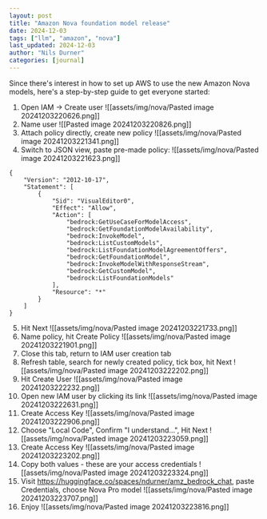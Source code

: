 ```yaml
---
layout: post
title: "Amazon Nova foundation model release"
date: 2024-12-03
tags: ["llm", "amazon", "nova"]
last_updated: 2024-12-03
author: "Nils Durner"
categories: [journal]
---
```


Since there's interest in how to set up AWS to use the new Amazon Nova models, here's a step-by-step guide to get everyone started:

1. Open IAM -> Create user ![[assets/img/nova/Pasted image 20241203220626.png]]
2. Name user ![[Pasted image 20241203220826.png]]
3. Attach policy directly, create new policy ![[assets/img/nova/Pasted image 20241203221341.png]]
4. Switch to JSON view, paste pre-made policy: ![[assets/img/nova/Pasted image 20241203221623.png]]

```
{
    "Version": "2012-10-17",
    "Statement": [
        {
            "Sid": "VisualEditor0",
            "Effect": "Allow",
            "Action": [
                "bedrock:GetUseCaseForModelAccess",
                "bedrock:GetFoundationModelAvailability",
                "bedrock:InvokeModel",
                "bedrock:ListCustomModels",
                "bedrock:ListFoundationModelAgreementOffers",
                "bedrock:GetFoundationModel",
                "bedrock:InvokeModelWithResponseStream",
                "bedrock:GetCustomModel",
                "bedrock:ListFoundationModels"
            ],
            "Resource": "*"
        }
    ]
}
```

5. Hit Next ![[assets/img/nova/Pasted image 20241203221733.png]]
6. Name policy, hit Create Policy ![[assets/img/nova/Pasted image 20241203221901.png]]
7. Close this tab, return to IAM user creation tab
8. Refresh table, search for newly created policy, tick box, hit Next ![[assets/img/nova/Pasted image 20241203222202.png]]
9. Hit Create User ![[assets/img/nova/Pasted image 20241203222232.png]]
10. Open new IAM user by clicking its link ![[assets/img/nova/Pasted image 20241203222631.png]]
11. Create Access Key ![[assets/img/nova/Pasted image 20241203222906.png]]
12. Choose "Local Code", Confirm "I understand...", Hit Next ![[assets/img/nova/Pasted image 20241203223059.png]]
13. Create Access Key ![[assets/img/nova/Pasted image 20241203223202.png]]
14. Copy both values - these are your access credentials ![[assets/img/nova/Pasted image 20241203223324.png]]
15. Visit https://huggingface.co/spaces/ndurner/amz_bedrock_chat, paste Credentials, choose Nova Pro model ![[assets/img/nova/Pasted image 20241203223707.png]]
16. Enjoy ![[assets/img/nova/Pasted image 20241203223816.png]]